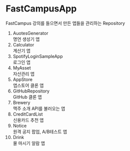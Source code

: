 # FastCampusApp
FastCampus 강의를 들으면서 만든 앱들을 관리하는 Repository

1. AuotesGenerator  
명언 생성기 앱
2. Calculator  
계산기 앱
3. SpotifyLoginSampleApp  
로그인 앱
4. MyAsset  
자산관리 앱
5. AppStore  
앱스토어 클론 앱
6. GitHubRepository  
GitHub 클론 앱
7. Brewery  
맥주 소개 API를 불러오는 앱
8. CreditCardList  
신용카드 추천 앱
9. Notice  
원격 공지 팝업, A/B테스트 앱
10. Drink  
물 마시기 알람 앱

